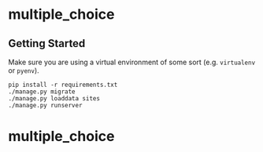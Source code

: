 # multiple_choice

## Getting Started

Make sure you are using a virtual environment of some sort (e.g. `virtualenv` or
`pyenv`).

```
pip install -r requirements.txt
./manage.py migrate
./manage.py loaddata sites
./manage.py runserver
```
# multiple_choice
